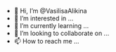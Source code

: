 - 👋 Hi, I’m @VasilisaAlikina
- 👀 I’m interested in ...
- 🌱 I’m currently learning ...
- 💞️ I’m looking to collaborate on ...
- 📫 How to reach me ...

<!---
VasilisaAlikina/VasilisaAlikina is a ✨ special ✨ repository because its `README.md` (this file) appears on your GitHub profile.
You can click the Preview link to take a look at your changes.
--->

